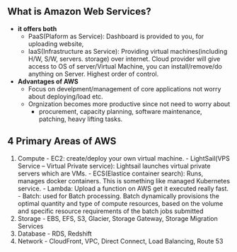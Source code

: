 ## What is Amazon Web Services?
  - **it offers both**
    - PaaS(Plaform as Service): Dashboard is provided to you, for uploading website, 
    - IaaS(Infrastructure as Service):  Providing virtual machines(including H/W, S/W, servers. storage) over internet. Cloud provider will give access to OS of server/Virtual Machine, you can install/remove/do anything on Server. Highest order of control.
  - **Advantages of AWS**
    - Focus on develpment/management of core applications not worry about deploying/load etc.
    - Orgnization becomes more productive since not need to worry about
      - procurement, capacity planning, software maintenance, patching, heavy lifting tasks.
      
## 4 Primary Areas of AWS
  1. Compute
    - EC2: create/deploy your own virtual machine.
    - LightSail(VPS Service – Virtual Private service): Lightsail launches virtual private servers which are VMs.
    - ECS(Elastice container search): Runs, manages docker containers. This is something like managed Kubernetes service.
    - Lambda: Upload a function on AWS get it executed really fast.
    - Batch: used for Batch processing. Batch dynamically provisions the optimal quantity and type of compute resources, based on the volume and specific resource requirements of the batch jobs submitted
  2. Storage
    - EBS, EFS, S3, Glacier, Storage Gateway, Storage Migration Services
  3. Database
    - RDS, Redshift
  4. Network
    - CloudFront, VPC, Direct Connect, Load Balancing, Route 53
